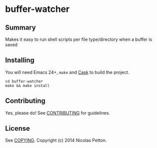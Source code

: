 # buffer-watcher

## Summary

Makes it easy to run shell scripts per file type/directory when a buffer is saved

## Installing

You will need Emacs 24+, `make` and [Cask](https://github.com/cask/cask) to
build the project.

    cd buffer-watcher
    make && make install


## Contributing

Yes, please do! See [CONTRIBUTING][] for guidelines.

## License

See [COPYING][]. Copyright (c) 2014 Nicolas Petton.


[CONTRIBUTING]: ./CONTRIBUTING.md
[COPYING]: ./COPYING

